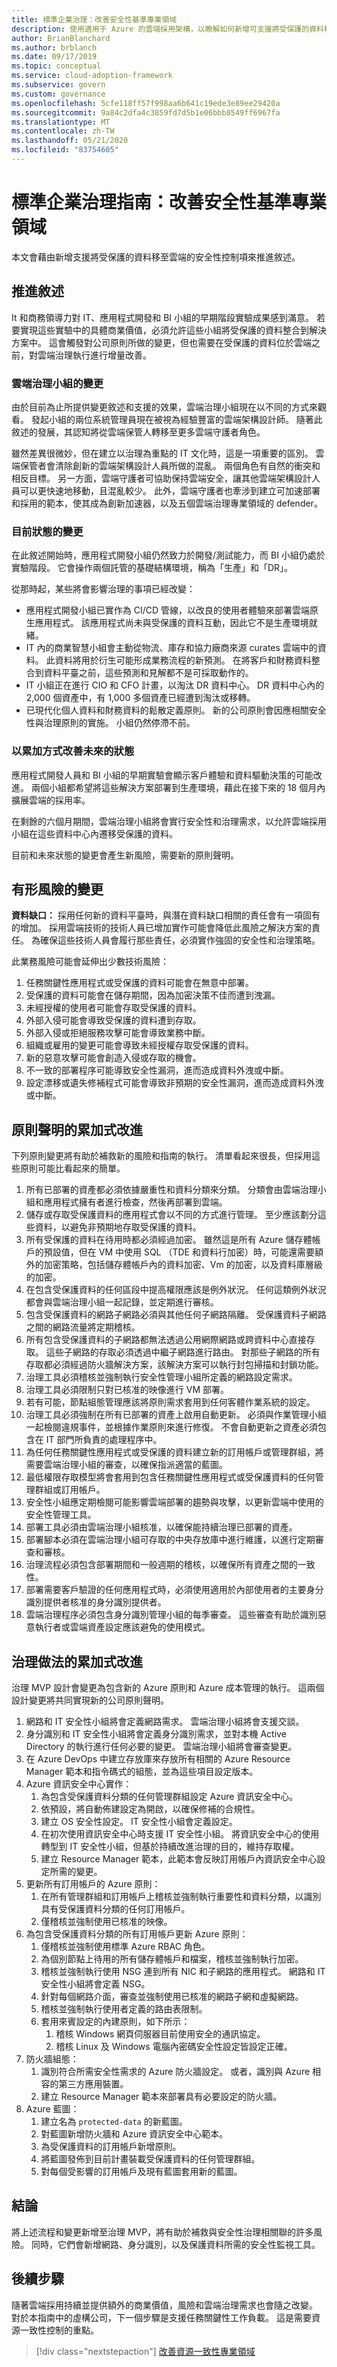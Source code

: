 ```yaml
---
title: 標準企業治理：改善安全性基準專業領域
description: 使用適用于 Azure 的雲端採用架構，以瞭解如何新增可支援將受保護的資料移至雲端的安全性控制項。
author: BrianBlanchard
ms.author: brblanch
ms.date: 09/17/2019
ms.topic: conceptual
ms.service: cloud-adoption-framework
ms.subservice: govern
ms.custom: governance
ms.openlocfilehash: 5cfe118ff57f998aa6b641c19ede3e89ee29420a
ms.sourcegitcommit: 9a84c2dfa4c3859fd7d5b1e06bbb8549ff6967fa
ms.translationtype: MT
ms.contentlocale: zh-TW
ms.lasthandoff: 05/21/2020
ms.locfileid: "83754605"
---
```

# <a name="standard-enterprise-governance-guide-improve-the-security-baseline-discipline"></a>標準企業治理指南：改善安全性基準專業領域

本文會藉由新增支援將受保護的資料移至雲端的安全性控制項來推進敘述。

## <a name="advancing-the-narrative"></a>推進敘述

It 和商務領導力對 IT、應用程式開發和 BI 小組的早期階段實驗成果感到滿意。 若要實現這些實驗中的具體商業價值，必須允許這些小組將受保護的資料整合到解決方案中。 這會觸發對公司原則所做的變更，但也需要在受保護的資料位於雲端之前，對雲端治理執行進行增量改善。

### <a name="changes-to-the-cloud-governance-team"></a>雲端治理小組的變更

由於目前為止所提供變更敘述和支援的效果，雲端治理小組現在以不同的方式來觀看。 發起小組的兩位系統管理員現在被視為經驗豐富的雲端架構設計師。 隨著此敘述的發展，其認知將從雲端保管人轉移至更多雲端守護者角色。

雖然差異很微妙，但在建立以治理為重點的 IT 文化時，這是一項重要的區別。 雲端保管者會清除創新的雲端架構設計人員所做的混亂。 兩個角色有自然的衝突和相反目標。 另一方面，雲端守護者可協助保持雲端安全，讓其他雲端架構設計人員可以更快速地移動，且混亂較少。 此外，雲端守護者也牽涉到建立可加速部署和採用的範本，使其成為創新加速器，以及五個雲端治理專業領域的 defender。

### <a name="changes-in-the-current-state"></a>目前狀態的變更

在此敘述開始時，應用程式開發小組仍然致力於開發/測試能力，而 BI 小組仍處於實驗階段。 它會操作兩個託管的基礎結構環境，稱為「生產」和「DR」。

從那時起，某些將會影響治理的事項已經改變：

- 應用程式開發小組已實作為 CI/CD 管線，以改良的使用者體驗來部署雲端原生應用程式。 該應用程式尚未與受保護的資料互動，因此它不是生產環境就緒。
- IT 內的商業智慧小組會主動從物流、庫存和協力廠商來源 curates 雲端中的資料。 此資料將用於衍生可能形成業務流程的新預測。 在將客戶和財務資料整合到資料平臺之前，這些預測和見解都不是可採取動作的。
- IT 小組正在進行 CIO 和 CFO 計畫，以淘汰 DR 資料中心。 DR 資料中心內的 2,000 個資產中，有 1,000 多個資產已經遭到淘汰或移轉。
- 已現代化個人資料和財務資料的鬆散定義原則。 新的公司原則會因應相關安全性與治理原則的實施。 小組仍然停滯不前。

### <a name="incrementally-improve-the-future-state"></a>以累加方式改善未來的狀態

應用程式開發人員和 BI 小組的早期實驗會顯示客戶體驗和資料驅動決策的可能改進。 兩個小組都希望將這些解決方案部署到生產環境，藉此在接下來的 18 個月內擴展雲端的採用率。

在剩餘的六個月期間，雲端治理小組將會實行安全性和治理需求，以允許雲端採用小組在這些資料中心內遷移受保護的資料。

目前和未來狀態的變更會產生新風險，需要新的原則聲明。

## <a name="changes-in-tangible-risks"></a>有形風險的變更

**資料缺口：** 採用任何新的資料平臺時，與潛在資料缺口相關的責任會有一項固有的增加。 採用雲端技術的技術人員已增加實作可能會降低此風險之解決方案的責任。 為確保這些技術人員會履行那些責任，必須實作強固的安全性和治理策略。

此業務風險可能會延伸出少數技術風險：

1. 任務關鍵性應用程式或受保護的資料可能會在無意中部署。
2. 受保護的資料可能會在儲存期間，因為加密決策不佳而遭到洩漏。
3. 未經授權的使用者可能會存取受保護的資料。
4. 外部入侵可能會導致受保護的資料遭到存取。
5. 外部入侵或拒絕服務攻擊可能會導致業務中斷。
6. 組織或雇用的變更可能會導致未經授權存取受保護的資料。
7. 新的惡意攻擊可能會創造入侵或存取的機會。
8. 不一致的部署程序可能導致安全性漏洞，進而造成資料外洩或中斷。
9. 設定漂移或遺失修補程式可能會導致非預期的安全性漏洞，進而造成資料外洩或中斷。

## <a name="incremental-improvement-of-the-policy-statements"></a>原則聲明的累加式改進

下列原則變更將有助於補救新的風險和指南的執行。 清單看起來很長，但採用這些原則可能比看起來的簡單。

1. 所有已部署的資產都必須依據嚴重性和資料分類來分類。 分類會由雲端治理小組和應用程式擁有者進行檢查，然後再部署到雲端。
2. 儲存或存取受保護資料的應用程式會以不同的方式進行管理。 至少應該劃分這些資料，以避免非預期地存取受保護的資料。
3. 所有受保護的資料在待用時都必須經過加密。 雖然這是所有 Azure 儲存體帳戶的預設值，但在 VM 中使用 SQL （TDE 和資料行加密）時，可能還需要額外的加密策略，包括儲存體帳戶內的資料加密、Vm 的加密，以及資料庫層級的加密。
4. 在包含受保護資料的任何區段中提高權限應該是例外狀況。 任何這類例外狀況都會與雲端治理小組一起記錄，並定期進行審核。
5. 包含受保護資料的網路子網路必須與其他任何子網路隔離。 受保護資料子網路之間的網路流量將定期稽核。
6. 所有包含受保護資料的子網路都無法透過公用網際網路或跨資料中心直接存取。 這些子網路的存取必須透過中繼子網路進行路由。 對那些子網路的所有存取都必須經過防火牆解決方案，該解決方案可以執行封包掃描和封鎖功能。
7. 治理工具必須稽核並強制執行安全性管理小組所定義的網路設定需求。
8. 治理工具必須限制只對已核准的映像進行 VM 部署。
9. 若有可能，節點組態管理應該將原則需求套用到任何客體作業系統的設定。
10. 治理工具必須強制在所有已部署的資產上啟用自動更新。 必須與作業管理小組一起檢閱違規事件，並根據作業原則來進行修復。 不會自動更新之資產必須包含在 IT 部門所負責的處理程序中。
11. 為任何任務關鍵性應用程式或受保護的資料建立新的訂用帳戶或管理群組，將需要雲端治理小組的審查，以確保指派適當的藍圖。
12. 最低權限存取模型將會套用到包含任務關鍵性應用程式或受保護資料的任何管理群組或訂用帳戶。
13. 安全性小組應定期檢閱可能影響雲端部署的趨勢與攻擊，以更新雲端中使用的安全性管理工具。
14. 部署工具必須由雲端治理小組核准，以確保能持續治理已部署的資產。
15. 部署腳本必須在雲端治理小組可存取的中央存放庫中進行維護，以進行定期審查和審核。
16. 治理流程必須包含部署期間和一般週期的稽核，以確保所有資產之間的一致性。
17. 部署需要客戶驗證的任何應用程式時，必須使用適用於內部使用者的主要身分識別提供者核准的身分識別提供者。
18. 雲端治理程序必須包含身分識別管理小組的每季審查。 這些審查有助於識別惡意執行者或雲端資產設定應該避免的使用模式。

## <a name="incremental-improvement-of-governance-practices"></a>治理做法的累加式改進

治理 MVP 設計會變更為包含新的 Azure 原則和 Azure 成本管理的執行。 這兩個設計變更將共同實現新的公司原則聲明。

1. 網路和 IT 安全性小組將會定義網路需求。 雲端治理小組將會支援交談。
2. 身分識別和 IT 安全性小組將會定義身分識別需求，並對本機 Active Directory 的執行進行任何必要的變更。 雲端治理小組將會審查變更。
3. 在 Azure DevOps 中建立存放庫來存放所有相關的 Azure Resource Manager 範本和指令碼式的組態，並為這些項目設定版本。
4. Azure 資訊安全中心實作：
    1. 為包含受保護資料分類的任何管理群組設定 Azure 資訊安全中心。
    2. 依預設，將自動佈建設定為開啟，以確保修補的合規性。
    3. 建立 OS 安全性設定。 IT 安全性小組會定義設定。
    4. 在初次使用資訊安全中心時支援 IT 安全性小組。 將資訊安全中心的使用轉型到 IT 安全性小組，但基於持續改進治理的目的，維持存取權。
    5. 建立 Resource Manager 範本，此範本會反映訂用帳戶內資訊安全中心設定所需的變更。
5. 更新所有訂用帳戶的 Azure 原則：
    1. 在所有管理群組和訂用帳戶上稽核並強制執行重要性和資料分類，以識別具有受保護資料分類的任何訂用帳戶。
    2. 僅稽核並強制使用已核准的映像。
6. 為包含受保護資料分類的所有訂用帳戶更新 Azure 原則：
    1. 僅稽核並強制使用標準 Azure RBAC 角色。
    2. 為個別節點上待用的所有儲存體帳戶和檔案，稽核並強制執行加密。
    3. 稽核並強制執行使用 NSG 連到所有 NIC 和子網路的應用程式。 網路和 IT 安全性小組將會定義 NSG。
    4. 針對每個網路介面，審查並強制使用已核准的網路子網和虛擬網路。
    5. 稽核並強制執行使用者定義的路由表限制。
    6. 套用來賓設定的內建原則，如下所示：
        1. 稽核 Windows 網頁伺服器目前使用安全的通訊協定。
        2. 稽核 Linux 及 Windows 電腦內密碼安全性設定皆設定正確。
7. 防火牆組態：
    1. 識別符合所需安全性需求的 Azure 防火牆設定。 或者，識別與 Azure 相容的第三方應用裝置。
    2. 建立 Resource Manager 範本來部署具有必要設定的防火牆。
8. Azure 藍圖：
    1. 建立名為 `protected-data` 的新藍圖。
    2. 對藍圖新增防火牆和 Azure 資訊安全中心範本。
    3. 為受保護資料的訂用帳戶新增原則。
    4. 將藍圖發佈到目前計畫裝載受保護資料的任何管理群組。
    5. 對每個受影響的訂用帳戶及現有藍圖套用新的藍圖。

## <a name="conclusion"></a>結論

將上述流程和變更新增至治理 MVP，將有助於補救與安全性治理相關聯的許多風險。 同時，它們會新增網路、身分識別，以及保護資料所需的安全性監視工具。

## <a name="next-steps"></a>後續步驟

隨著雲端採用持續並提供額外的商業價值，風險和雲端治理需求也會隨之改變。 對於本指南中的虛構公司，下一個步驟是支援任務關鍵性工作負載。 這是需要資源一致性控制的重點。

> [!div class="nextstepaction"]
> [改善資源一致性專業領域](./resource-consistency-improvement.md)
